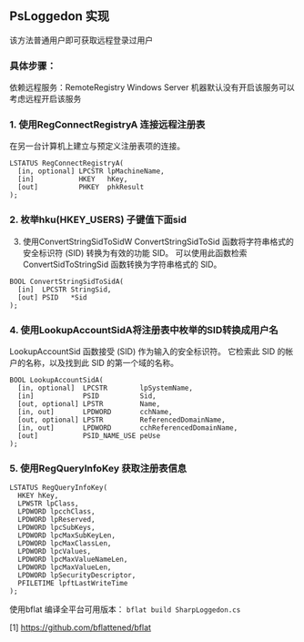 ## PsLoggedon 实现
该方法普通用户即可获取远程登录过用户

### 具体步骤：
依赖远程服务：RemoteRegistry
Windows Server 机器默认没有开启该服务可以考虑远程开启该服务


### 1. 使用RegConnectRegistryA 连接远程注册表

在另一台计算机上建立与预定义注册表项的连接。
```
LSTATUS RegConnectRegistryA(
  [in, optional] LPCSTR lpMachineName,
  [in]           HKEY   hKey,
  [out]          PHKEY  phkResult
);
```

### 2. 枚举hku(HKEY_USERS) 子键值下面sid
3. 使用ConvertStringSidToSidW
ConvertStringSidToSid 函数将字符串格式的安全标识符 (SID) 转换为有效的功能 SID。 可以使用此函数检索 ConvertSidToStringSid 函数转换为字符串格式的 SID。
```
BOOL ConvertStringSidToSidA(
  [in]  LPCSTR StringSid,
  [out] PSID   *Sid
);
```
### 4. 使用LookupAccountSidA将注册表中枚举的SID转换成用户名
LookupAccountSid 函数接受 (SID) 作为输入的安全标识符。 它检索此 SID 的帐户的名称，以及找到此 SID 的第一个域的名称。
```
BOOL LookupAccountSidA(
  [in, optional]  LPCSTR        lpSystemName,
  [in]            PSID          Sid,
  [out, optional] LPSTR         Name,
  [in, out]       LPDWORD       cchName,
  [out, optional] LPSTR         ReferencedDomainName,
  [in, out]       LPDWORD       cchReferencedDomainName,
  [out]           PSID_NAME_USE peUse
);
```
### 5. 使用RegQueryInfoKey 获取注册表信息
```
LSTATUS RegQueryInfoKey(
  HKEY hKey,   
  LPWSTR lpClass,
  LPDWORD lpcchClass,
  LPDWORD lpReserved,
  LPDWORD lpcSubKeys,
  LPDWORD lpcMaxSubKeyLen,
  LPDWORD lpcMaxClassLen,
  LPDWORD lpcValues,
  LPDWORD lpcMaxValueNameLen,
  LPDWORD lpcMaxValueLen,
  LPDWORD lpSecurityDescriptor,
  PFILETIME lpftLastWriteTime
);
```




使用bflat 编译全平台可用版本：
 `bflat build SharpLoggedon.cs`

[1] https://github.com/bflattened/bflat



